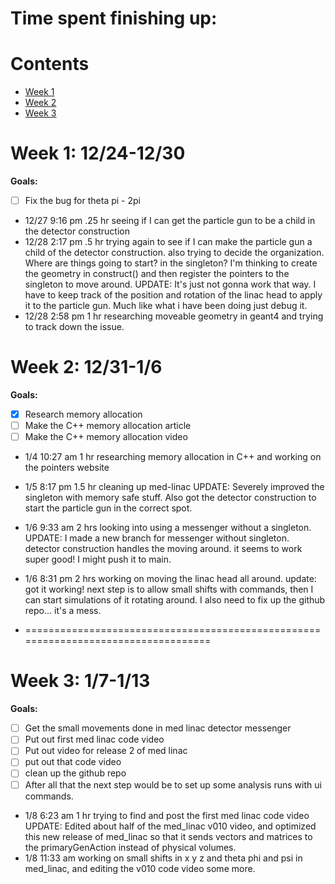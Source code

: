 # Time spent finishing up:

# Contents
- [Week 1](#week-1-1224-1230)
- [Week 2](#week-2-1231-16)
- [Week 3](#week-3-17-113)

# Week 1: 12/24-12/30

**Goals:**
- [ ] Fix the bug for theta pi - 2pi

- 12/27 9:16 pm .25 hr seeing if I can get the particle gun to be a child in the detector construction
- 12/28 2:17 pm .5 hr trying again to see if I can make the particle gun a child of the detector construction. also trying to decide the organization. Where are things going to start? in the singleton? I'm thinking to create the geometry in construct() and then register the pointers to the singleton to move around. UPDATE: It's just not gonna work that way. I have to keep track of the position and rotation of the linac head to apply it to the particle gun. Much like what i have been doing just debug it.
- 12/28 2:58 pm 1 hr researching moveable geometry in geant4 and trying to track down the issue. 

# Week 2: 12/31-1/6

**Goals:**
- [x] Research memory allocation
- [ ] Make the C++ memory allocation article
- [ ] Make the C++ memory allocation video

- 1/4 10:27 am 1 hr researching memory allocation in C++ and working on the pointers website
- 1/5 8:17 pm 1.5 hr cleaning up med-linac UPDATE: Severely improved the singleton with memory safe stuff. Also got the detector construction to start the particle gun in the correct spot.
- 1/6 9:33 am 2 hrs looking into using a messenger without a singleton. UPDATE: I made a new branch for messenger without singleton. detector construction handles the moving around. it seems to work super good! I might push it to main.
- 1/6 8:31 pm 2 hrs working on moving the linac head all around. update: got it working! next step is to allow small shifts with commands, then I can start simulations of it rotating around. I also need to fix up the github repo... it's a mess.

- ===================================================================================

# Week 3: 1/7-1/13

**Goals:**
- [ ] Get the small movements done in med linac detector messenger
- [ ] Put out first med linac code video
- [ ] Put out video for release 2 of med linac
- [ ] put out that code video
- [ ] clean up the github repo
- [ ] After all that the next step would be to set up some analysis runs with ui commands.

- 1/8 6:23 am 1 hr trying to find and post the first med linac code video UPDATE: Edited about half of the med_linac v010 video, and optimized this new release of med_linac so that it sends vectors and matrices to the primaryGenAction instead of physical volumes.
- 1/8 11:33 am working on small shifts in x y z and theta phi and psi in med_linac, and editing the v010 code video some more.
